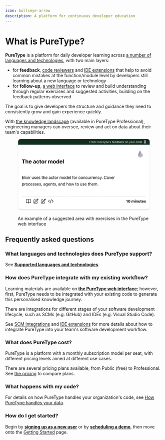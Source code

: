 ```yaml
---
icon: bullseye-arrow
description: A platform for continuous developer education
---
```


# What is PureType?

**PureType** is a platform for daily developer learning across [a number of languages and technologies](overview/supported-languages-and-technologies/), with two main layers:

* for **feedback**, [code reviewers](integrating-puretype/scm-integrations/) and [IDE extensions](integrating-puretype/ide-extensions/) that help to avoid common mistakes at the function/module level by developers still learning about a new language or technology
* for **follow-up**, [a web interface](the-knowledge-journey/overview.md) to review and build understanding through regular exercises and suggested activities, building on the feedback patterns observed

The goal is to give developers the structure and guidance they need to consistently grow and gain experience quickly.

With [the knowledge landscape](the-knowledge-journey/the-knowledge-landscape.md) (available in PureType Professional), engineering managers can oversee, review and act on data about their team's capabilities.

<figure><img src=".gitbook/assets/Screenshot 2024-11-10 at 18.00.39.png" alt="" width="563"><figcaption><p>An example of a suggested area with exercises in the PureType web interface</p></figcaption></figure>

## Frequently asked questions

### What languages and technologies does PureType support?

See [**Supported languages and technologies**](overview/supported-languages-and-technologies/).

### How does PureType integrate with my existing workflow?

Learning materials are available on [**the PureType web interface**](https://puretype.ai); however, first, PureType needs to be integrated with your existing code to generate this personalised knowledge journey.

There are integrations for different stages of your software development lifecycle, such as SCMs (e.g. GitHub) and IDEs (e.g. Visual Studio Code).

See [SCM integrations](integrating-puretype/scm-integrations/) and [IDE extensions](integrating-puretype/ide-extensions/) for more details about how to integrate PureType into your team's software development workflow.

### What does PureType cost?

PureType is a platform with a monthly subscription model per seat, with different pricing levels aimed at different use cases.

There are several pricing plans available, from Public (free) to Professional. See [the pricing](https://puretype.ai/#pricing) to compare plans.

### What happens with my code?

For details on how PureType handles your organization's code, see [How PureType handles your data](working-with-puretype/data-handling.md).

### How do I get started?

Begin by [**signing up as a new user**](https://app.puretype.ai/user/signup) or by [**scheduling a demo**](broken-reference), then move onto the [Getting Started](GETTING\_STARTED.md) page.
